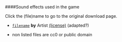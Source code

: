 ####Sound effects used in the game

Click the (file)name to go to the original download page.

- [`filename`]() **by** Artist [(license)]() (adapted?)

- non listed files are cc0 or public domain

